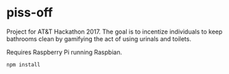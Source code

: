 # piss-off

Project for AT&T Hackathon 2017. The goal is to incentize individuals to keep bathrooms clean by gamifying the act of using urinals and toilets.

Requires Raspberry Pi running Raspbian.

```
npm install
```
